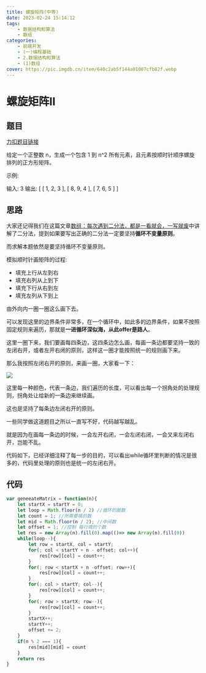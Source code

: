 ```yaml
---
title: 螺旋矩阵(中等)
date: 2023-02-24 15:14:12
tags: 
    - 数据结构和算法 
    - 数组
categories: 
    - 前端开发
    - (一)编程基础
    - 2.数据结构和算法
    - (1)数组
cover: https://pic.imgdb.cn/item/640c2ab5f144a01007cfb82f.webp
---
```


# 螺旋矩阵Ⅱ

## 题目

[力扣题目链接](https://leetcode.cn/problems/spiral-matrix-ii/)

给定一个正整数 n，生成一个包含 1 到 n^2 所有元素，且元素按顺时针顺序螺旋排列的正方形矩阵。

示例:

输入: 3
输出:
[
 [ 1, 2, 3 ],
 [ 8, 9, 4 ],
 [ 7, 6, 5 ]
]

## 思路

大家还记得我们在这篇文章[数组：每次遇到二分法，都是一看就会，一写就废](https://programmercarl.com/0704.二分查找.html)中讲解了二分法，提到如果要写出正确的二分法一定要坚持**循环不变量原则**。

而求解本题依然是要坚持循环不变量原则。

模拟顺时针画矩阵的过程:

* 填充上行从左到右
* 填充右列从上到下
* 填充下行从右到左
* 填充左列从下到上

由外向内一圈一圈这么画下去。

可以发现这里的边界条件非常多，在一个循环中，如此多的边界条件，如果不按照固定规则来遍历，那就是**一进循环深似海，从此offer是路人**。

这里一圈下来，我们要画每四条边，这四条边怎么画，每画一条边都要坚持一致的左闭右开，或者左开右闭的原则，这样这一圈才能按照统一的规则画下来。

那么我按照左闭右开的原则，来画一圈，大家看一下：

![](https://code-thinking-1253855093.file.myqcloud.com/pics/20220922102236.png)

这里每一种颜色，代表一条边，我们遍历的长度，可以看出每一个拐角处的处理规则，拐角处让给新的一条边来继续画。

这也是坚持了每条边左闭右开的原则。

一些同学做这道题目之所以一直写不好，代码越写越乱。

就是因为在画每一条边的时候，一会左开右闭，一会左闭右闭，一会又来左闭右开，岂能不乱。

代码如下，已经详细注释了每一步的目的，可以看出while循环里判断的情况是很多的，代码里处理的原则也是统一的左闭右开。



## 代码

```js
var geneeateMatrix = function(n){
    let startX = startY = 0;
    let loop = Math.floor(n / 2) //循环的圈数
    let count = 1; //所需要填的数
    let mid = Math.floor(n / 2); //中间数
    let offset = 1; //控制 每行填的个数
    let res = new Array(n).fill(0).map(()=> new Array(n).fill(0))
    while(loop--){
        let row = startX, col = startY;
        for(; col < startY + n - offset; col++){
            res[row][col] = count++;
        }
        for(; row < startX + n -offset; row++){
            res[row][col] = count++;
        }
        for(; col > startY; col--){
            res[row][col] = count++;
        }
        for(; row > startX; row--){
            res[row][col] = count++;
        }
        startX++;
        startY++;
        offset += 2;
    }
    if(n % 2 === 1){
        res[mid][mid] = count
    }
    return res
}
```

